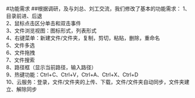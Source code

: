 #功能需求
##根据调研，及与刘总、刘工交流，我们修改了基本的功能需求：
1、目录前进、后退<br>
2、鼠标点击区分单击和双击事件<br>
3、文件浏览视图：图标形式，列表形式<br>
4、右键菜单：新建文件/文件夹，复制，剪切，粘贴，删除，重命名<br>
5、文件多选<br>
6、文件拖拽<br>
7、文件搜索<br>
8、路径框（显示当前路径，输入路径）<br>
9、热键功能：Ctrl+C、Ctrl+V，Ctrl+A、Ctrl+X、Ctrl+D<br>
10、云服务：登录，文件/文件夹的上传、下载，文件/文件夹自动同步，文件夹建立、解除同步<br>
